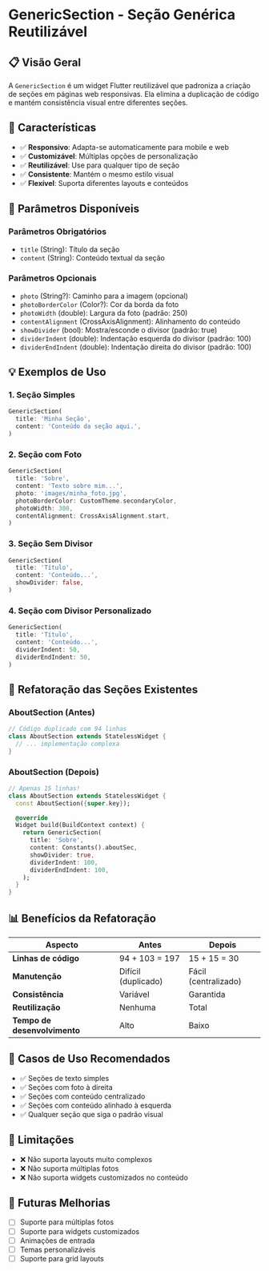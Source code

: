 # GenericSection - Seção Genérica Reutilizável

## 📋 Visão Geral

A `GenericSection` é um widget Flutter reutilizável que padroniza a criação de seções em páginas web responsivas. Ela elimina a duplicação de código e mantém consistência visual entre diferentes seções.

## 🚀 Características

- ✅ **Responsivo**: Adapta-se automaticamente para mobile e web
- ✅ **Customizável**: Múltiplas opções de personalização
- ✅ **Reutilizável**: Use para qualquer tipo de seção
- ✅ **Consistente**: Mantém o mesmo estilo visual
- ✅ **Flexível**: Suporta diferentes layouts e conteúdos

## 📱 Parâmetros Disponíveis

### Parâmetros Obrigatórios
- `title` (String): Título da seção
- `content` (String): Conteúdo textual da seção

### Parâmetros Opcionais
- `photo` (String?): Caminho para a imagem (opcional)
- `photoBorderColor` (Color?): Cor da borda da foto
- `photoWidth` (double): Largura da foto (padrão: 250)
- `contentAlignment` (CrossAxisAlignment): Alinhamento do conteúdo
- `showDivider` (bool): Mostra/esconde o divisor (padrão: true)
- `dividerIndent` (double): Indentação esquerda do divisor (padrão: 100)
- `dividerEndIndent` (double): Indentação direita do divisor (padrão: 100)

## 💡 Exemplos de Uso

### 1. Seção Simples
```dart
GenericSection(
  title: 'Minha Seção',
  content: 'Conteúdo da seção aqui.',
)
```

### 2. Seção com Foto
```dart
GenericSection(
  title: 'Sobre',
  content: 'Texto sobre mim...',
  photo: 'images/minha_foto.jpg',
  photoBorderColor: CustomTheme.secondaryColor,
  photoWidth: 300,
  contentAlignment: CrossAxisAlignment.start,
)
```

### 3. Seção Sem Divisor
```dart
GenericSection(
  title: 'Título',
  content: 'Conteúdo...',
  showDivider: false,
)
```

### 4. Seção com Divisor Personalizado
```dart
GenericSection(
  title: 'Título',
  content: 'Conteúdo...',
  dividerIndent: 50,
  dividerEndIndent: 50,
)
```

## 🔄 Refatoração das Seções Existentes

### AboutSection (Antes)
```dart
// Código duplicado com 94 linhas
class AboutSection extends StatelessWidget {
  // ... implementação complexa
}
```

### AboutSection (Depois)
```dart
// Apenas 15 linhas!
class AboutSection extends StatelessWidget {
  const AboutSection({super.key});

  @override
  Widget build(BuildContext context) {
    return GenericSection(
      title: 'Sobre',
      content: Constants().aboutSec,
      showDivider: true,
      dividerIndent: 100,
      dividerEndIndent: 100,
    );
  }
}
```

## 📊 Benefícios da Refatoração

| Aspecto | Antes | Depois |
|---------|-------|--------|
| **Linhas de código** | 94 + 103 = 197 | 15 + 15 = 30 |
| **Manutenção** | Difícil (duplicado) | Fácil (centralizado) |
| **Consistência** | Variável | Garantida |
| **Reutilização** | Nenhuma | Total |
| **Tempo de desenvolvimento** | Alto | Baixo |

## 🎯 Casos de Uso Recomendados

- ✅ Seções de texto simples
- ✅ Seções com foto à direita
- ✅ Seções com conteúdo centralizado
- ✅ Seções com conteúdo alinhado à esquerda
- ✅ Qualquer seção que siga o padrão visual

## 🚫 Limitações

- ❌ Não suporta layouts muito complexos
- ❌ Não suporta múltiplas fotos
- ❌ Não suporta widgets customizados no conteúdo

## 🔮 Futuras Melhorias

- [ ] Suporte para múltiplas fotos
- [ ] Suporte para widgets customizados
- [ ] Animações de entrada
- [ ] Temas personalizáveis
- [ ] Suporte para grid layouts
